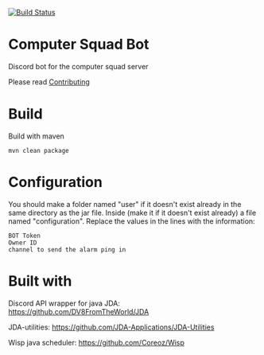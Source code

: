 [![Build Status](https://travis-ci.com/1anakin20/ComputerSquadBot.svg?branch=main)](https://travis-ci.com/1anakin20/ComputerSquadBot)
# Computer Squad Bot
Discord bot for the computer squad server

Please read [Contributing](CONTRIBUTING.md)

# Build
Build with maven
```
mvn clean package
```

# Configuration
You should make a folder named "user" 
if it doesn't exist already in the same directory as the jar file.
Inside (make it if it doesn't exist already) a file named "configuration".
Replace the values in the lines with the information:
```
BOT Token
Owner ID
channel to send the alarm ping in
```

# Built with
Discord API wrapper for java JDA: https://github.com/DV8FromTheWorld/JDA 

JDA-utilities: https://github.com/JDA-Applications/JDA-Utilities

Wisp java scheduler: https://github.com/Coreoz/Wisp
